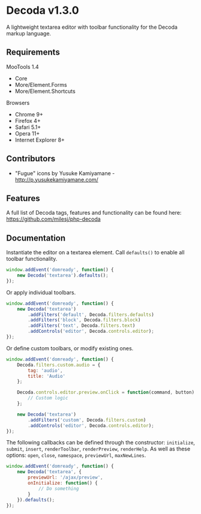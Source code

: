# Decoda v1.3.0 #

A lightweight textarea editor with toolbar functionality for the Decoda markup language.

## Requirements ##

MooTools 1.4
* Core
* More/Element.Forms
* More/Element.Shortcuts

Browsers
* Chrome 9+
* Firefox 4+
* Safari 5.1+
* Opera 11+
* Internet Explorer 8+

## Contributors ##

* "Fugue" icons by Yusuke Kamiyamane - http://p.yusukekamiyamane.com/

## Features ##

A full list of Decoda tags, features and functionality can be found here: https://github.com/milesj/php-decoda

## Documentation ##

Instantiate the editor on a textarea element. Call `defaults()` to enable all toolbar functionality.

```javascript
window.addEvent('domready', function() {
    new Decoda('textarea').defaults();
});
```

Or apply individual toolbars.

```javascript
window.addEvent('domready', function() {
    new Decoda('textarea')
        .addFilters('default', Decoda.filters.defaults)
        .addFilters('block', Decoda.filters.block)
        .addFilters('text', Decoda.filters.text)
        .addControls('editor', Decoda.controls.editor);
});
```

Or define custom toolbars, or modify existing ones.

```javascript
window.addEvent('domready', function() {
    Decoda.filters.custom.audio = {
        tag: 'audio',
        title: 'Audio'
    };

    Decoda.controls.editor.preview.onClick = function(command, button) {
        // Custom logic
    };

    new Decoda('textarea')
        .addFilters('custom', Decoda.filters.custom)
        .addControls('editor', Decoda.controls.editor);
});
```

The following callbacks can be defined through the constructor: `initialize`, `submit`, `insert`, `renderToolbar`, `renderPreview`, `renderHelp`.
As well as these options: `open`, `close`, `namespace`, `previewUrl`, `maxNewLines`.

```javascript
window.addEvent('domready', function() {
    new Decoda('textarea', {
        previewUrl: '/ajax/preview',
        onInitialize: function() {
            // Do something
        }
    }).defaults();
});
```